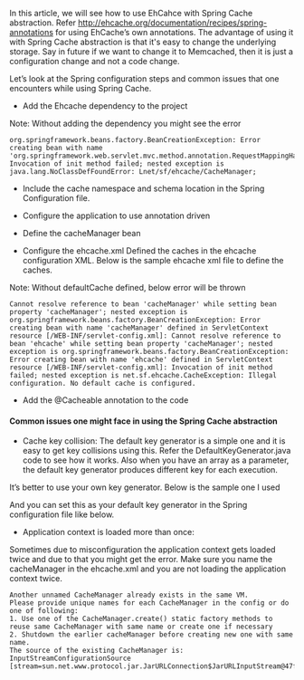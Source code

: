 In this article, we will see how to use EhCahce with Spring Cache abstraction. Refer http://ehcache.org/documentation/recipes/spring-annotations for using EhCache’s own annotations. The advantage of using it with Spring Cache abstraction is that it's easy to change the underlying storage. Say in future if we want to change it to Memcached, then it is just a configuration change and not a code change. 

<!-- more -->

Let’s look at the Spring configuration steps and common issues that one encounters while using Spring Cache.
	
* Add the Ehcache dependency to the project

<script src="https://gist.github.com/saravanakumar-periyasamy/6613368.js"></script>

Note: Without adding the dependency you might see the error

    org.springframework.beans.factory.BeanCreationException: Error creating bean with name 'org.springframework.web.servlet.mvc.method.annotation.RequestMappingHandlerMapping#0': Invocation of init method failed; nested exception is java.lang.NoClassDefFoundError: Lnet/sf/ehcache/CacheManager;
   
* Include the cache namespace and schema location in the Spring Configuration file.

<script src="https://gist.github.com/saravanakumar-periyasamy/6613426.js"></script>

* Configure the application to use annotation driven

<script src="https://gist.github.com/saravanakumar-periyasamy/6613497.js"></script>

* Define the cacheManager bean

<script src="https://gist.github.com/saravanakumar-periyasamy/6613514.js"></script>

* Configure the ehcache.xml
Defined the caches in the ehcache configuration XML. Below is the sample ehcache xml file to define the caches.

<script src="https://gist.github.com/saravanakumar-periyasamy/6613543.js"></script>

Note: Without defaultCache defined, below error will be thrown

    Cannot resolve reference to bean 'cacheManager' while setting bean property 'cacheManager'; nested exception is org.springframework.beans.factory.BeanCreationException: Error creating bean with name 'cacheManager' defined in ServletContext resource [/WEB-INF/servlet-config.xml]: Cannot resolve reference to bean 'ehcache' while setting bean property 'cacheManager'; nested exception is org.springframework.beans.factory.BeanCreationException: Error creating bean with name 'ehcache' defined in ServletContext resource [/WEB-INF/servlet-config.xml]: Invocation of init method failed; nested exception is net.sf.ehcache.CacheException: Illegal configuration. No default cache is configured.
    
* Add the @Cacheable annotation to the code

<script src="https://gist.github.com/saravanakumar-periyasamy/6613568.js"></script>


#### Common issues one might face in using the Spring Cache abstraction

* Cache key collision:
The default key generator is a simple one and it is easy to get key collisions using this. Refer the DefaultKeyGenerator.java code to see how it works. Also when you have an array as a parameter, the default key generator produces different key for each execution.

It’s better to use your own key generator. Below is the sample one I used

<script src="https://gist.github.com/saravanakumar-periyasamy/6613617.js"></script>

And you can set this as your default key generator in the Spring configuration file like below.

<script src="https://gist.github.com/saravanakumar-periyasamy/6613634.js"></script>

* Application context is loaded more than once:

Sometimes due to misconfiguration the application context gets loaded twice and due to that you might get the error. Make sure you name the cacheManager in the ehcache.xml and you are not loading the application context twice.

    Another unnamed CacheManager already exists in the same VM. 
    Please provide unique names for each CacheManager in the config or do one of following:
    1. Use one of the CacheManager.create() static factory methods to reuse same CacheManager with same name or create one if necessary
    2. Shutdown the earlier cacheManager before creating new one with same name.
    The source of the existing CacheManager is: InputStreamConfigurationSource [stream=sun.net.www.protocol.jar.JarURLConnection$JarURLInputStream@47f3ed6]
